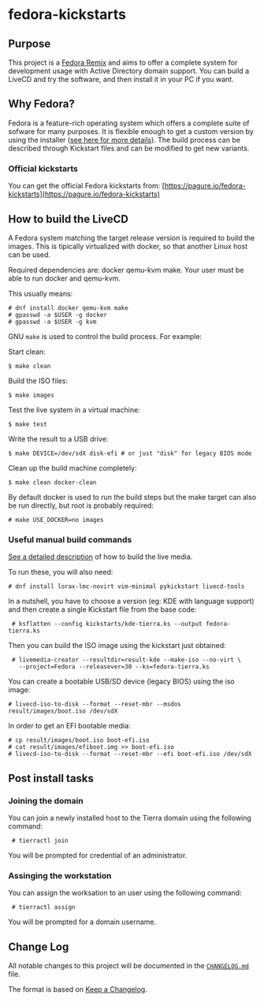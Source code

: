 # fedora-kickstarts

## Purpose

This project is a [Fedora Remix][01] and aims to offer a complete system for
development usage with Active Directory domain support. You can build a LiveCD
and try the software, and then install it in your PC if you want.

## Why Fedora?

Fedora is a feature-rich operating system which offers a complete suite of
sofware for many purposes. It is flexible enough to get a custom version by
using the installer ([see here for more details][02]).  The build process can
be described through Kickstart files and can be modified to get new variants.

### Official kickstarts

You can get the official Fedora kickstarts from:
[https://pagure.io/fedora-kickstarts](https://pagure.io/fedora-kickstarts)

## How to build the LiveCD

A Fedora system matching the target release version is required to build the
images. This is tipically virtualized with docker, so that another Linux host
can be used.

Required dependencies are: docker qemu-kvm make. Your user must be able to run
docker and qemu-kvm. 

This usually means:

```
# dnf install docker qemu-kvm make
# gpasswd -a $USER -g docker
# gpasswd -a $USER -g kvm
```

GNU `make` is used to control the build process. For example:

Start clean:

```
$ make clean
```

Build the ISO files:

```
$ make images
```

Test the live system in a virtual machine:

```
$ make test
```

Write the result to a USB drive:

```
$ make DEVICE=/dev/sdX disk-efi # or just "disk" for legacy BIOS mode
```

Clean up the build machine completely:

```
$ make clean docker-clean
```

By default docker is used to run the build steps but the make target can also
be run directly, but root is probably required:

```
# make USE_DOCKER=no images
```

### Useful manual build commands

[See a detailed description][03] of how to build the live media.

To run these, you will also need:

```
# dnf install lorax-lmc-novirt vim-minimal pykickstart livecd-tools
```

In a nutshell, you have to choose a version (eg: KDE with language support) and
then create a single Kickstart file from the base code:

```
 # ksflatten --config kickstarts/kde-tierra.ks --output fedora-tierra.ks
```

Then you can build the ISO image using the kickstart just obtained:

```
 # livemedia-creator --resultdir=result-kde --make-iso --no-virt \
   --project=Fedora --releasever=30 --ks=fedora-tierra.ks
```

You can create a bootable USB/SD device (legacy BIOS) using the iso image:

```
# livecd-iso-to-disk --format --reset-mbr --msdos result/images/boot.iso /dev/sdX
```

In order to get an EFI bootable media:

```
# cp result/images/boot.iso boot-efi.iso
# cat result/images/efiboot.img >> boot-efi.iso
# livecd-iso-to-disk --format --reset-mbr --efi boot-efi.iso /dev/sdX
```

## Post install tasks

### Joining the domain

You can join a newly installed host to the Tierra domain using the following command:

```
 # tierractl join
```

You will be prompted for credential of an administrator.

### Assinging the workstation

You can assign the worksation to an user using the following command:

```
 # tierractl assign
```

You will be prompted for a domain username.

## Change Log

All notable changes to this project will be documented in the [`CHANGELOG.md`](CHANGELOG.md) file.

The format is based on [Keep a Changelog][04].

[01]: https://fedoraproject.org/wiki/Remix
[02]: https://en.wikipedia.org/wiki/Anaconda_(installer)
[03]: https://fedoraproject.org/wiki/Livemedia-creator-_How_to_create_and_use_a_Live_CD
[04]: http://keepachangelog.com/
